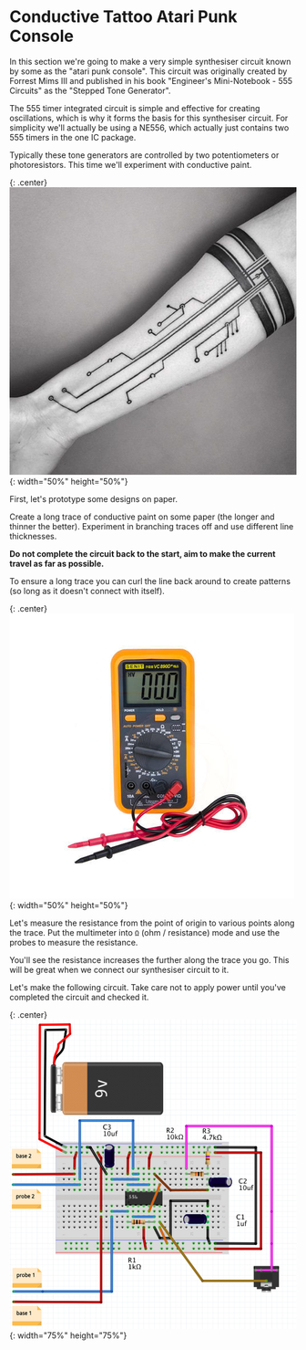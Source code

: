 # Conductive Tattoo Atari Punk Console

In this section we're going to make a very simple synthesiser circuit known by some as the "atari punk console". This circuit was originally created by Forrest Mims III and published in his book "Engineer's Mini-Notebook - 555 Circuits" as the "Stepped Tone Generator". 

The 555 timer integrated circuit is simple and effective for creating oscillations, which is why it forms the basis for this synthesiser circuit. For simplicity we'll actually be using a NE556, which actually just contains two 555 timers in the one IC package.

Typically these tone generators are controlled by two potentiometers or photoresistors. This time we'll experiment with conductive paint.


{: .center}
![](/assets/basics/circuittattoo.jpg){: width="50%" height="50%"}



First, let's prototype some designs on paper.

Create a long trace of conductive paint on some paper (the longer and thinner the better). Experiment in branching traces off and use different line thicknesses. 

**Do not complete the circuit back to the start, aim to make the current travel as far as possible.**

To ensure a long trace you can curl the line back around to create patterns (so long as it doesn't connect with itself).

{: .center}
![](/assets/basics/multimeter.jpeg){: width="50%" height="50%"}

Let's measure the resistance from the point of origin to various points along the trace. Put the multimeter into ```Ω``` (ohm / resistance) mode and use the probes to measure the resistance.

You'll see the resistance increases the further along the trace you go. This will be great when we connect our synthesiser circuit to it.



Let's make the following circuit. Take care not to apply power until you've completed the circuit and checked it.

{: .center}
![](/assets/basics/APC556.png){: width="75%" height="75%"}
